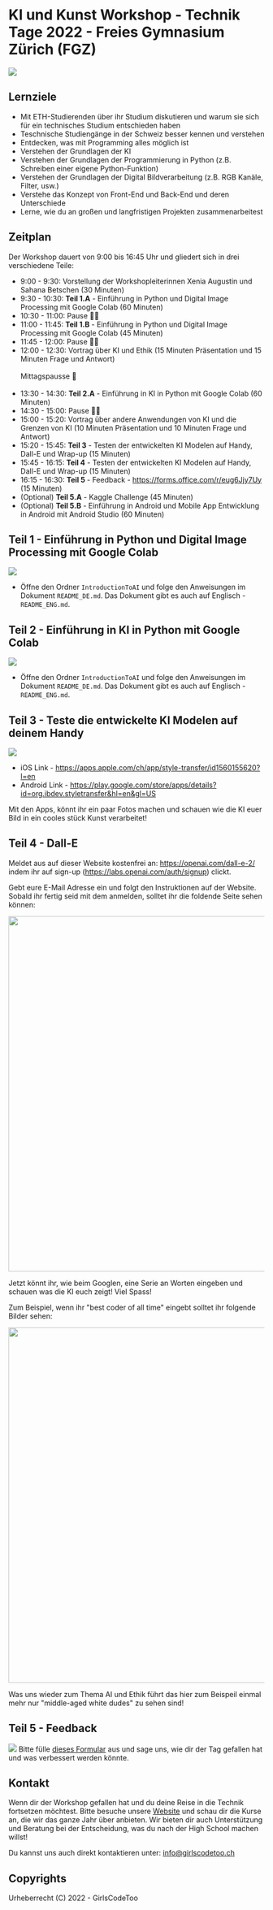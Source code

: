 # KI und Kunst Workshop - Technik Tage 2022 - Freies Gymnasium Zürich (FGZ)
![](images/ai-art.jpg)


## Lernziele
- Mit ETH-Studierenden über ihr Studium diskutieren und warum sie sich für ein technisches Studium entschieden haben
- Teschnische Studiengänge in der Schweiz besser kennen und verstehen
- Entdecken, was mit Programming alles möglich ist
- Verstehen der Grundlagen der KI
- Verstehen der Grundlagen der Programmierung in Python (z.B. Schreiben einer eigene Python-Funktion)
- Verstehen der Grundlagen der Digital Bildverarbeitung (z.B. RGB Kanäle, Filter, usw.)
- Verstehe das Konzept von Front-End und Back-End und deren Unterschiede
- Lerne, wie du an großen und langfristigen Projekten zusammenarbeitest

## Zeitplan
Der Workshop dauert von 9:00 bis 16:45 Uhr und gliedert sich in drei verschiedene Teile:
- 9:00 - 9:30: Vorstellung der Workshopleiterinnen Xenia Augustin und Sahana Betschen (30 Minuten)
- 9:30 - 10:30: **Teil 1.A** - Einführung in Python und Digital Image Processing mit Google Colab (60 Minuten)
- 10:30 - 11:00: Pause 🤘🏼
- 11:00 - 11:45: **Teil 1.B** - Einführung in Python und Digital Image Processing mit Google Colab (45 Minuten)
- 11:45 - 12:00: Pause 🤘🏼
- 12:00 - 12:30: Vortrag über KI und Ethik (15 Minuten Präsentation und 15 Minuten Frage und Antwort)
<br><br>
Mittagspausse 🍕
<br><br>
- 13:30 - 14:30: **Teil 2.A** - Einführung in KI in Python mit Google Colab (60 Minuten)
- 14:30 - 15:00: Pause 🤘🏼
- 15:00 - 15:20: Vortrag über andere Anwendungen von KI und die Grenzen von KI (10 Minuten Präsentation und 10 Minuten Frage und Antwort)
- 15:20 - 15:45: **Teil 3** - Testen der entwickelten KI Modelen auf Handy, Dall-E und Wrap-up (15 Minuten)
- 15:45 - 16:15: **Teil 4** - Testen der entwickelten KI Modelen auf Handy, Dall-E und Wrap-up (15 Minuten)
- 16:15 - 16:30: **Teil 5** - Feedback - https://forms.office.com/r/eug6Jjy7Uy (15 Minuten)
- (Optional) **Teil 5.A** - Kaggle Challenge (45 Minuten)
- (Optional) **Teil 5.B** - Einführung in Android und Mobile App Entwicklung in Android mit Android Studio (60 Minuten)

## Teil 1 - Einführung in Python und Digital Image Processing mit Google Colab
![](images/python.jpeg)
- Öffne den Ordner `IntroductionToAI` und folge den Anweisungen im Dokument `README_DE.md`. Das Dokument gibt es auch auf Englisch - `README_ENG.md`.

## Teil 2 - Einführung in KI in Python mit Google Colab 
![](images/scrum.jpeg)
- Öffne den Ordner `IntroductionToAI` und folge den Anweisungen im Dokument `README_DE.md`. Das Dokument gibt es auch auf Englisch - `README_ENG.md`.

## Teil 3 - Teste die entwickelte KI Modelen auf deinem Handy
![](images/android.jpeg)
- iOS Link - https://apps.apple.com/ch/app/style-transfer/id1560155620?l=en
- Android Link - https://play.google.com/store/apps/details?id=org.ibdev.styletransfer&hl=en&gl=US

Mit den Apps, könnt ihr ein paar Fotos machen und schauen wie die KI euer Bild in ein cooles stück Kunst verarbeitet! 

## Teil 4 - Dall-E

Meldet aus auf dieser Website kostenfrei an: https://openai.com/dall-e-2/ indem ihr auf sign-up (https://labs.openai.com/auth/signup) clickt.

Gebt eure E-Mail Adresse ein und folgt den Instruktionen auf der Website. Sobald ihr fertig seid mit dem anmelden, solltet ihr die foldende Seite sehen können: 

<img src="images/dall-e.png" width="700"/>

Jetzt könnt ihr, wie beim Googlen, eine Serie an Worten eingeben und schauen was die KI euch zeigt! Viel Spass! 

Zum Beispiel, wenn ihr "best coder of all time" eingebt solltet ihr folgende Bilder sehen: 

<img src="images/best-coder.png" width="700"/>

Was uns wieder zum Thema AI und Ethik führt das hier zum Beispeil einmal mehr nur "middle-aged white dudes" zu sehen sind! 

## Teil 5 - Feedback
![](images/questionnaire.jpeg)
Bitte fülle [dieses Formular](https://forms.office.com/r/eug6Jjy7Uy) aus und sage uns, wie dir der Tag gefallen hat und was verbessert werden könnte. 

## Kontakt
Wenn dir der Workshop gefallen hat und du deine Reise in die Technik fortsetzen möchtest. Bitte besuche unsere [Website](https://girlscodetoo.ch/) und schau dir die Kurse an, die wir das ganze Jahr über anbieten. Wir bieten dir auch Unterstützung und Beratung bei der Entscheidung, was du nach der High School machen willst!

Du kannst uns auch direkt kontaktieren unter: info@girlscodetoo.ch

## Copyrights
Urheberrecht (C) 2022 - GirlsCodeToo
